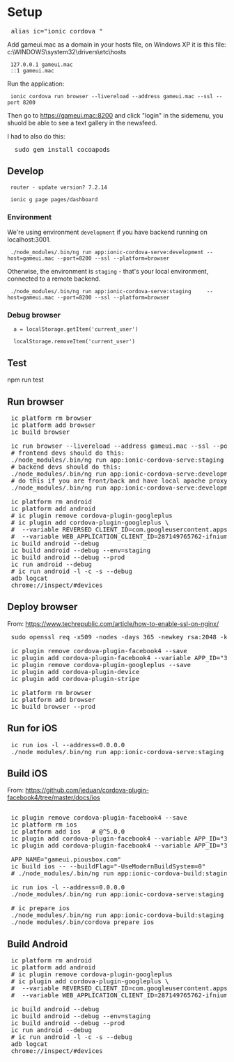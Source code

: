 
# Setup 
<pre>
 alias ic="ionic cordova "
</pre>

Add gameui.mac as a domain in your hosts file, on Windows XP it is this file: c:\WINDOWS\system32\drivers\etc\hosts
```
 127.0.0.1 gameui.mac
 ::1 gameui.mac
```

Run the application:
```
 ionic cordova run browser --livereload --address gameui.mac --ssl --port 8200
```
Then go to https://gameui.mac:8200 and click "login" in the sidemenu, you shuold be able to see a text gallery in the newsfeed.

I had to also do this:
<pre>
  sudo gem install cocoapods
</pre>


## Develop 
```
 router - update version? 7.2.14

 ionic g page pages/dashboard
```
### Environment 
We're using environment `development` if you have backend running on localhost:3001.

```
 ./node_modules/.bin/ng run app:ionic-cordova-serve:development --host=gameui.mac --port=8200 --ssl --platform=browser
```

Otherwise, the environment is `staging` - that's your local environment, connected to a remote backend.

```
 ./node_modules/.bin/ng run app:ionic-cordova-serve:staging     --host=gameui.mac --port=8200 --ssl --platform=browser
```

### Debug browser
```
  a = localStorage.getItem('current_user')

  localStorage.removeItem('current_user')
```


## Test 
 npm run test

 
## Run browser
<pre>
 ic platform rm browser
 ic platform add browser
 ic build browser

 ic run browser --livereload --address gameui.mac --ssl --port 8200
 # frontend devs should do this:
 ./node_modules/.bin/ng run app:ionic-cordova-serve:staging     --host=gameui.mac --port=8200 --ssl --platform=browser
 # backend devs should do this:
 ./node_modules/.bin/ng run app:ionic-cordova-serve:development --host=gameui.mac --port=8200 --ssl --platform=browser
 # do this if you are front/back and have local apache proxy:
 ./node_modules/.bin/ng run app:ionic-cordova-serve:development --host=0.0.0.0 --port=8200 --platform=browser

 ic platform rm android
 ic platform add android
 # ic plugin remove cordova-plugin-googleplus
 # ic plugin add cordova-plugin-googleplus \
 #  --variable REVERSED_CLIENT_ID=com.googleusercontent.apps.287149765762-ifnium31igm6gfp5cvgpgmvk2ron1p97 \
 #  --variable WEB_APPLICATION_CLIENT_ID=287149765762-ifnium31igm6gfp5cvgpgmvk2ron1p97.apps.googleusercontent.com
 ic build android --debug
 ic build android --debug --env=staging
 ic build android --debug --prod
 ic run android --debug
 # ic run android -l -c -s --debug
 adb logcat
 chrome://inspect/#devices
</pre>


## Deploy browser 

From: https://www.techrepublic.com/article/how-to-enable-ssl-on-nginx/

<pre>
 sudo openssl req -x509 -nodes -days 365 -newkey rsa:2048 -keyout /etc/ssl/private/nginx-selfsigned.key -out /etc/ssl/certs/nginx-selfsigned.crt
 
 ic plugin remove cordova-plugin-facebook4 --save
 ic plugin add cordova-plugin-facebook4 --variable APP_ID="3016949928380365" --variable APP_NAME="tgm.piousbox.com"
 ic plugin remove cordova-plugin-googleplus --save
 ic plugin add cordova-plugin-device
 ic plugin add cordova-plugin-stripe

 ic platform rm browser 
 ic platform add browser
 ic build browser --prod
</pre>

## Run for iOS

<pre>
 ic run ios -l --address=0.0.0.0
 ./node_modules/.bin/ng run app:ionic-cordova-serve:staging --host=0.0.0.0 --port=8101 --platform=ios
</pre>

## Build iOS 

From: https://github.com/jeduan/cordova-plugin-facebook4/tree/master/docs/ios

<pre>

 ic plugin remove cordova-plugin-facebook4 --save
 ic platform rm ios
 ic platform add ios   # @^5.0.0
 ic plugin add cordova-plugin-facebook4 --variable APP_ID="3016949928380365" --variable 
 ic plugin add cordova-plugin-facebook4 --variable APP_ID="3016949928380365" --variable APP_NAME="tgm.piousbox.com"

 APP_NAME="gameui.piousbox.com"
 ic build ios -- --buildFlag="-UseModernBuildSystem=0"
 # ./node_modules/.bin/ng run app:ionic-cordova-build:staging --platform=ios

 ic run ios -l --address=0.0.0.0
 ./node_modules/.bin/ng run app:ionic-cordova-serve:staging --host=0.0.0.0 --port=8101 --platform=ios

 # ic prepare ios
 ./node_modules/.bin/ng run app:ionic-cordova-build:staging --platform=ios
 ./node_modules/.bin/cordova prepare ios
</pre>


## Build Android 

<pre>
 ic platform rm android
 ic platform add android
 # ic plugin remove cordova-plugin-googleplus
 # ic plugin add cordova-plugin-googleplus \
 #  --variable REVERSED_CLIENT_ID=com.googleusercontent.apps.287149765762-ifnium31igm6gfp5cvgpgmvk2ron1p97 \
 #  --variable WEB_APPLICATION_CLIENT_ID=287149765762-ifnium31igm6gfp5cvgpgmvk2ron1p97.apps.googleusercontent.com
 
 ic build android --debug
 ic build android --debug --env=staging
 ic build android --debug --prod
 ic run android --debug
 # ic run android -l -c -s --debug
 adb logcat
 chrome://inspect/#devices
</pre>





